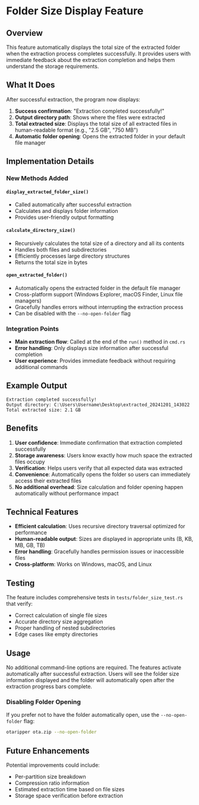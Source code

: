 # Folder Size Display Feature

## Overview

This feature automatically displays the total size of the extracted folder when the extraction process completes successfully. It provides users with immediate feedback about the extraction completion and helps them understand the storage requirements.

## What It Does

After successful extraction, the program now displays:
1. **Success confirmation**: "Extraction completed successfully!"
2. **Output directory path**: Shows where the files were extracted
3. **Total extracted size**: Displays the total size of all extracted files in human-readable format (e.g., "2.5 GB", "750 MB")
4. **Automatic folder opening**: Opens the extracted folder in your default file manager

## Implementation Details

### New Methods Added

#### `display_extracted_folder_size()`
- Called automatically after successful extraction
- Calculates and displays folder information
- Provides user-friendly output formatting

#### `calculate_directory_size()`
- Recursively calculates the total size of a directory and all its contents
- Handles both files and subdirectories
- Efficiently processes large directory structures
- Returns the total size in bytes

#### `open_extracted_folder()`
- Automatically opens the extracted folder in the default file manager
- Cross-platform support (Windows Explorer, macOS Finder, Linux file managers)
- Gracefully handles errors without interrupting the extraction process
- Can be disabled with the `--no-open-folder` flag

### Integration Points

- **Main extraction flow**: Called at the end of the `run()` method in `cmd.rs`
- **Error handling**: Only displays size information after successful completion
- **User experience**: Provides immediate feedback without requiring additional commands

## Example Output

```
Extraction completed successfully!
Output directory: C:\Users\Username\Desktop\extracted_20241201_143022
Total extracted size: 2.1 GB
```

## Benefits

1. **User confidence**: Immediate confirmation that extraction completed successfully
2. **Storage awareness**: Users know exactly how much space the extracted files occupy
3. **Verification**: Helps users verify that all expected data was extracted
4. **Convenience**: Automatically opens the folder so users can immediately access their extracted files
5. **No additional overhead**: Size calculation and folder opening happen automatically without performance impact

## Technical Features

- **Efficient calculation**: Uses recursive directory traversal optimized for performance
- **Human-readable output**: Sizes are displayed in appropriate units (B, KB, MB, GB, TB)
- **Error handling**: Gracefully handles permission issues or inaccessible files
- **Cross-platform**: Works on Windows, macOS, and Linux

## Testing

The feature includes comprehensive tests in `tests/folder_size_test.rs` that verify:
- Correct calculation of single file sizes
- Accurate directory size aggregation
- Proper handling of nested subdirectories
- Edge cases like empty directories

## Usage

No additional command-line options are required. The features activate automatically after successful extraction. Users will see the folder size information displayed and the folder will automatically open after the extraction progress bars complete.

### Disabling Folder Opening

If you prefer not to have the folder automatically open, use the `--no-open-folder` flag:

```bash
otaripper ota.zip --no-open-folder
```

## Future Enhancements

Potential improvements could include:
- Per-partition size breakdown
- Compression ratio information
- Estimated extraction time based on file sizes
- Storage space verification before extraction
